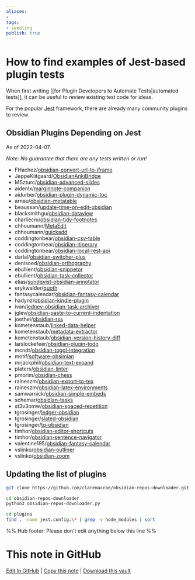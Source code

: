 ```yaml
---
aliases: 
- 
tags:
- seedling
publish: true
---
```


# How to find examples of Jest-based plugin tests

When first writing [[for Plugin Developers to Automate Tests|automated tests]], it can be useful to review existing test code for ideas.

For the popular [Jest](https://jestjs.io) framework, there are already many community plugins to review.

## Obsidian Plugins Depending on Jest

As of 2022-04-07.

*Note: No guarantee that there are any tests written or run!*

- FHachez/[obsidian-convert-url-to-iframe](https://github.com/FHachez/obsidian-convert-url-to-iframe)
- JeppeKlitgaard/[ObsidianAnkiBridge](https://github.com/JeppeKlitgaard/ObsidianAnkiBridge)
- MSzturc/[obsidian-advanced-slides](https://github.com/MSzturc/obsidian-advanced-slides)
- aidenlx/[marginnote-companion](https://github.com/aidenlx/marginnote-companion)
- aidurber/[obsidian-plugin-dynamic-toc](https://github.com/aidurber/obsidian-plugin-dynamic-toc)
- arnau/[obsidian-metatable](https://github.com/arnau/obsidian-metatable)
- beaussan/[update-time-on-edit-obsidian](https://github.com/beaussan/update-time-on-edit-obsidian)
- blacksmithgu/[obsidian-dataview](https://github.com/blacksmithgu/obsidian-dataview)
- charliecm/[obsidian-tidy-footnotes](https://github.com/charliecm/obsidian-tidy-footnotes)
- chhoumann/[MetaEdit](https://github.com/chhoumann/MetaEdit)
- chhoumann/[quickadd](https://github.com/chhoumann/quickadd)
- coddingtonbear/[obsidian-csv-table](https://github.com/coddingtonbear/obsidian-csv-table)
- coddingtonbear/[obsidian-itinerary](https://github.com/coddingtonbear/obsidian-itinerary)
- coddingtonbear/[obsidian-local-rest-api](https://github.com/coddingtonbear/obsidian-local-rest-api)
- darlal/[obsidian-switcher-plus](https://github.com/darlal/obsidian-switcher-plus)
- denisoed/[obsidian-orthography](https://github.com/denisoed/obsidian-orthography)
- ebullient/[obsidian-snippetor](https://github.com/ebullient/obsidian-snippetor)
- ebullient/[obsidian-task-collector](https://github.com/ebullient/obsidian-task-collector)
- elias/[sundqvist-obsidian-annotator](https://github.com/elias/sundqvist-obsidian-annotator)
- erykwalder/[quoth](https://github.com/erykwalder/quoth)
- fantasycalendar/[obsidian-fantasy-calendar](https://github.com/fantasycalendar/obsidian-fantasy-calendar)
- hadynz/[obsidian-kindle-plugin](https://github.com/hadynz/obsidian-kindle-plugin)
- ivan/[lednev-obsidian-task-archiver](https://github.com/ivan/lednev-obsidian-task-archiver)
- jglev/[obsidian-paste-to-current-indentation](https://github.com/jglev/obsidian-paste-to-current-indentation)
- joethei/[obsidian-rss](https://github.com/joethei/obsidian-rss)
- kometenstaub/[linked-data-helper](https://github.com/kometenstaub/linked-data-helper)
- kometenstaub/[metadata-extractor](https://github.com/kometenstaub/metadata-extractor)
- kometenstaub/[obsidian-version-history-diff](https://github.com/kometenstaub/obsidian-version-history-diff)
- larslockefeer/[obsidian-plugin-todo](https://github.com/larslockefeer/obsidian-plugin-todo)
- mcndt/[obsidian-toggl-integration](https://github.com/mcndt/obsidian-toggl-integration)
- motif/[software-obsimian](https://github.com/motif/software-obsimian)
- mrjackphil/[obsidian-text-expand](https://github.com/mrjackphil/obsidian-text-expand)
- platers/[obsidian-linter](https://github.com/platers/obsidian-linter)
- pmorim/[obsidian-chess](https://github.com/pmorim/obsidian-chess)
- raineszm/[obsidian-export-to-tex](https://github.com/raineszm/obsidian-export-to-tex)
- raineszm/[obsidian-latex-environments](https://github.com/raineszm/obsidian-latex-environments)
- samwarnick/[obsidian-simple-embeds](https://github.com/samwarnick/obsidian-simple-embeds)
- schemar/[obsidian-tasks](https://github.com/schemar/obsidian-tasks)
- st3v3nmw/[obsidian-spaced-repetition](https://github.com/st3v3nmw/obsidian-spaced-repetition)
- tgrosinger/[ledger-obsidian](https://github.com/tgrosinger/ledger-obsidian)
- tgrosinger/[slated-obsidian](https://github.com/tgrosinger/slated-obsidian)
- tgrosinger/[tq-obsidian](https://github.com/tgrosinger/tq-obsidian)
- timhor/[obsidian-editor-shortcuts](https://github.com/timhor/obsidian-editor-shortcuts)
- timhor/[obsidian-sentence-navigator](https://github.com/timhor/obsidian-sentence-navigator)
- valentine195/[obsidian-fantasy-calendar](https://github.com/valentine195/obsidian-fantasy-calendar)
- vslinko/[obsidian-outliner](https://github.com/vslinko/obsidian-outliner)
- vslinko/[obsidian-zoom](https://github.com/vslinko/obsidian-zoom)

## Updating the list of plugins

```bash
git clone https://github.com/claremacrae/obsidian-repos-downloader.git

cd obsidian-repos-downloader
python3 obsidian-repos-downloader.py

cd plugins
find . -name jest.config.\* | grep -v node_modules | sort
```

<!--

Converting the console output to the links above

https:\/\/github\.com\/([^\/]+)\/([^ ]+) 

| [$1](https://github.com/$1) | [$2](https://github.com/$1/$2) |

| $1 | [$2](https://github.com/$1/$2) |

[$1/**$2**](https://github.com/$1/$2)

-->

%% Hub footer: Please don't edit anything below this line %%

# This note in GitHub

<span class="git-footer">[Edit In GitHub](https://github.dev/obsidian-community/obsidian-hub/blob/main/04%20-%20Guides%2C%20Workflows%2C%20%26%20Courses/Guides/How%20to%20find%20examples%20of%20Jest-based%20plugin%20tests.md "git-hub-edit-note") | [Copy this note](https://raw.githubusercontent.com/obsidian-community/obsidian-hub/main/04%20-%20Guides%2C%20Workflows%2C%20%26%20Courses/Guides/How%20to%20find%20examples%20of%20Jest-based%20plugin%20tests.md "git-hub-copy-note") | [Download this vault](https://github.com/obsidian-community/obsidian-hub/archive/refs/heads/main.zip "git-hub-download-vault") </span>
